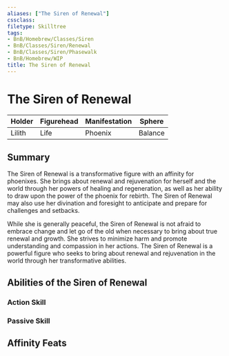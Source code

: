 ```yaml
---
aliases: ["The Siren of Renewal"]
cssclass: 
filetype: Skilltree
tags:
- BnB/Homebrew/Classes/Siren
- BnB/Classes/Siren/Renewal
- BnB/Classes/Siren/Phasewalk
- BnB/Homebrew/WIP
title: The Siren of Renewal
---
```


# The Siren of Renewal

| Holder    | Figurehead | Manifestation | Sphere  |
| --- | ---------- | ------------- | ------- |
| Lilith    | Life       | Phoenix       | Balance |

## Summary

The Siren of Renewal is a transformative figure with an affinity for phoenixes. She brings about renewal and rejuvenation for herself and the world through her powers of healing and regeneration, as well as her ability to draw upon the power of the phoenix for rebirth. The Siren of Renewal may also use her divination and foresight to anticipate and prepare for challenges and setbacks.

While she is generally peaceful, the Siren of Renewal is not afraid to embrace change and let go of the old when necessary to bring about true renewal and growth. She strives to minimize harm and promote understanding and compassion in her actions. The Siren of Renewal is a powerful figure who seeks to bring about renewal and rejuvenation in the world through her transformative abilities.

## Abilities of the Siren of Renewal

### Action Skill


### Passive Skill

## Affinity Feats
